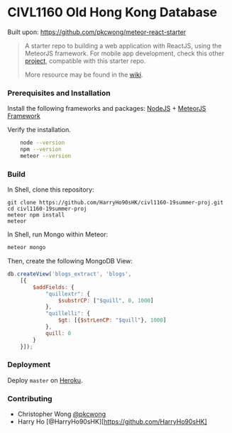 # CIVL1160 Old Hong Kong Database

Built upon: https://github.com/pkcwong/meteor-react-starter

> A starter repo to building a web application with ReactJS, using the MeteorJS framework. For mobile app development, check this other [project](https://github.com/pkcwong/react-native-meteor-starter.git), compatible with this starter repo.
>
> More resource may be found in the [wiki](https://github.com/pkcwong/meteor-react-starter/wiki).

### Prerequisites and Installation

Install the following frameworks and packages: [NodeJS](https://nodejs.org/en/) + [MeteorJS Framework](https://www.meteor.com/install)

Verify the installation.

```bash
    node --version
    npm --version
    meteor --version
```

### Build

In Shell, clone this repository:

```shell
git clone https://github.com/HarryHo90sHK/civl1160-19summer-proj.git
cd civl1160-19summer-proj
meteor npm install
meteor
```

In Shell, run Mongo within Meteor:

```bash
meteor mongo
```

Then, create the following MongoDB View:

```js
db.createView('blogs_extract', 'blogs', 
    [{
        $addFields: {
            "quillextr": {
                $substrCP: ["$quill", 0, 1000]
            },
			"quillelli": {
				$gt: [{$strLenCP: "$quill"}, 1000]
			},
			quill: 0
        }
    }]);
```

### Deployment

Deploy `master` on [Heroku](https://dashboard.heroku.com/).

### Contributing

- Christopher Wong [@pkcwong](https://github.com/pkcwong)
- Harry Ho [@HarryHo90sHK][https://github.com/HarryHo90sHK]
